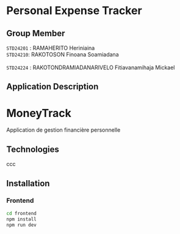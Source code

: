 # Personal Expense Tracker

## Group Member 
` STD24201 ` : RAMAHERITO Heriniaina <br>
` STD24210 `: RAKOTOSON Finoana Soamiadana <br>  
` STD24224 ` : RAKOTONDRAMIADANARIVELO Fitiavanamihaja Mickael

## Application Description 


# MoneyTrack

Application de gestion financière personnelle

## Technologies
ccc

## Installation

### Frontend
```bash
cd frontend
npm install
npm run dev